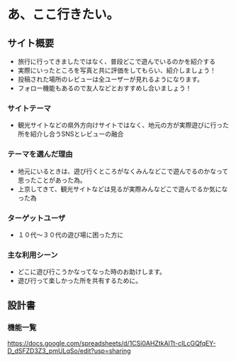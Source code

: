 # あ、ここ行きたい。
## サイト概要
<ul>
	<li>旅行に行ってきましたではなく、普段どこで遊んでいるのかを紹介する</li>
	<li>実際にいったところを写真と共に評価をしてもらい、紹介しましょう！</li>
	<li>投稿された場所のレビューは全ユーザーが見れるようになります。</li>
	<li>フォロー機能もあるので友人などとおすすめし合いましょう！</li>
</ul>

### サイトテーマ
<ul>
	<li>観光サイトなどの県外方向けサイトではなく、地元の方が実際遊びに行った所を紹介し合うSNSとレビューの融合</li>
</ul>


### テーマを選んだ理由
<ul>
	<li>地元にいるときは、遊び行くところがなくみんなどこで遊んでるのかなって思ったことがあった為。</li>
	<li>上京してきて、観光サイトなどは見るが実際みんなどこで遊んでるか気になった為</li>
</ul>


### ターゲットユーザ
<ul>
	<li>１０代〜３０代の遊び場に困った方に</li>
</ul>

### 主な利用シーン
<ul>
	<li>どこに遊び行こうかなってなった時のお助けします。</li>
	<li>遊び行って楽しかった所を共有するために。</li>
</ul>


## 設計書

### 機能一覧
https://docs.google.com/spreadsheets/d/1CSi0AHZtkAlTt-cILcGQfqEY-D_dSFZD3Z3_pmULqSo/edit?usp=sharing


